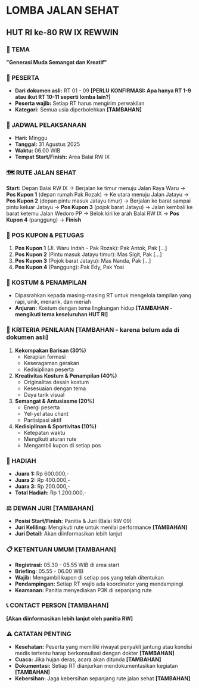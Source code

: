# LOMBA JALAN SEHAT

## HUT RI ke-80 RW IX REWWIN

### 🎯 TEMA

**"Generasi Muda Semangat dan Kreatif"**

### 👥 PESERTA

- **Dari dokumen asli:** RT 01 - 09 **[PERLU KONFIRMASI: Apa hanya RT 1-9 atau ikut RT 10-11 seperti lomba lain?]**
- **Peserta wajib:** Setiap RT harus mengirim perwakilan
- **Kategori:** Semua usia diperbolehkan **[TAMBAHAN]**

### 📅 JADWAL PELAKSANAAN

- **Hari:** Minggu
- **Tanggal:** 31 Agustus 2025
- **Waktu:** 06.00 WIB
- **Tempat Start/Finish:** Area Balai RW IX

### 🗺️ RUTE JALAN SEHAT

**Start:** Depan Balai RW IX → Berjalan ke timur menuju Jalan Raya Waru → **Pos Kupon 1** (depan rumah Pak Rozak) → Ke utara menuju Jalan Jatayu → **Pos Kupon 2** (depan pintu masuk Jatayu timur) → Berjalan ke barat sampai pintu keluar Jatayu → **Pos Kupon 3** (pojok barat Jatayu) → Jalan kembali ke barat ketemu Jalan Wedoro PP → Belok kiri ke arah Balai RW IX → **Pos Kupon 4** (panggung) → **Finish**

### 🎫 POS KUPON & PETUGAS

1. **Pos Kupon 1** (Jl. Waru Indah - Pak Rozak): Pak Antok, Pak [...]
2. **Pos Kupon 2** (Pintu masuk Jatayu timur): Mas Sigit, Pak [...]
3. **Pos Kupon 3** (Pojok barat Jatayu): Mas Nanda, Pak [...]
4. **Pos Kupon 4** (Panggung): Pak Edy, Pak Yosi

### 🎨 KOSTUM & PENAMPILAN

- Dipasrahkan kepada masing-masing RT untuk mengelola tampilan yang rapi, unik, menarik, dan meriah
- **Anjuran:** Kostum dengan tema lingkungan hidup **[TAMBAHAN - mengikuti tema keseluruhan HUT RI]**

### 🏅 KRITERIA PENILAIAN **[TAMBAHAN - karena belum ada di dokumen asli]**

1. **Kekompakan Barisan (30%)**
   - Kerapian formasi
   - Keseragaman gerakan
   - Kedisiplinan peserta
2. **Kreativitas Kostum & Penampilan (40%)**
   - Originalitas desain kostum
   - Kesesuaian dengan tema
   - Daya tarik visual
3. **Semangat & Antusiasme (20%)**
   - Energi peserta
   - Yel-yel atau chant
   - Partisipasi aktif
4. **Kedisiplinan & Sportivitas (10%)**
   - Ketepatan waktu
   - Mengikuti aturan rute
   - Mengambil kupon di setiap pos

### 🏅 HADIAH

- **Juara 1:** Rp 600.000,-
- **Juara 2:** Rp 400.000,-
- **Juara 3:** Rp 200.000,-
- **Total Hadiah:** Rp 1.200.000,-

### ⚖️ DEWAN JURI **[TAMBAHAN]**

- **Posisi Start/Finish:** Panitia & Juri (Balai RW 09)
- **Juri Keliling:** Mengikuti rute untuk menilai performance **[TAMBAHAN]**
- **Juri Detail:** Akan diinformasikan lebih lanjut

### 📋 KETENTUAN UMUM **[TAMBAHAN]**

- **Registrasi:** 05.30 - 05.55 WIB di area start
- **Briefing:** 05.55 - 06.00 WIB
- **Wajib:** Mengambil kupon di setiap pos yang telah ditentukan
- **Pendampingan:** Setiap RT wajib ada koordinator yang mendampingi
- **Keamanan:** Panitia menyediakan P3K di sepanjang rute

### 📞 CONTACT PERSON **[TAMBAHAN]**

**[Akan diinformasikan lebih lanjut oleh panitia RW]**

### ⚠️ CATATAN PENTING

- **Kesehatan:** Peserta yang memiliki riwayat penyakit jantung atau kondisi medis tertentu harap berkonsultasi dengan dokter **[TAMBAHAN]**
- **Cuaca:** Jika hujan deras, acara akan ditunda **[TAMBAHAN]**
- **Dokumentasi:** Setiap RT dianjurkan mendokumentasikan kegiatan **[TAMBAHAN]**
- **Kebersihan:** Jaga kebersihan sepanjang rute jalan sehat **[TAMBAHAN]**
